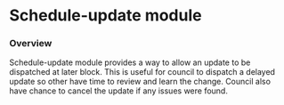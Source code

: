 # Schedule-update module

### Overview

Schedule-update module provides a way to allow an update to be dispatched at later block. This is useful for council to dispatch a delayed update so other have time to review and learn the change. Council also have chance to cancel the update if any issues were found.
